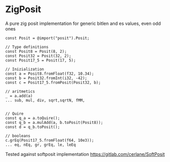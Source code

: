 # ZigPosit

A pure zig posit implementation for generic bitlen and es values, even odd ones

```zig
const Posit = @import("posit").Posit;

// Type definitions
const Posit8 = Posit(8, 2);
const Posit32 = Posit(32, 2);
const Posit17_5 = Posit(17, 5);

// Inizialization
const a = Posit8.fromFloat(f32, 10.34);
const b = Posit32.fromInt(i32, -42);
const c = Posit17_5.fromPosit(Posit32, b);

// aritmetics
_ = a.add(a)
... sub, mul, div, sqrt,sqrtN, fMM, 


// Quire
const q_a = a.toQuire();
const q_b = a.mulAdd(a, b.toPosit(Posit8));
const d = q_b.toPosit();

// booleans
c.grEq(Posit17_5.fromFloat(f64, 10e3));
... eq, nEq, gr, grEq, le, leEq

```

Tested against softposit implementation
https://gitlab.com/cerlane/SoftPosit
